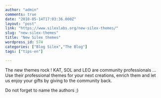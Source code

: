 ```yaml
---
author: "admin"
comments: true
date: "2010-05-14T17:03:36.000Z"
layout: "post"
link: "https://www.silexlabs.org/new-silex-themes/"
slug: "new-silex-themes"
title: "New Silex themes"
wordpress_id: 574
categories: ["Blog Silex","The Blog"]
tags: ["tips-en"]

---
```

The new themes rock ! KAT, SOL and LEO are community professionals ... Use their professional themes for your next creations, enrich them and let us enjoy your gifts by giving to the community back.

Do not forget to name the authors ;)


